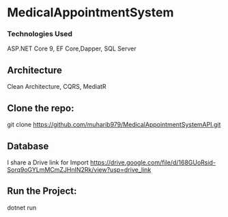 # MedicalAppointmentSystem


### Technologies Used

ASP.NET Core 9, EF Core,Dapper, SQL Server

## Architecture

Clean Architecture, CQRS, MediatR

## Clone the repo:
git clone https://github.com/muharib979/MedicalAppointmentSystemAPI.git

## Database

I share a Drive link for Import https://drive.google.com/file/d/168GUoRsid-Sorq9oGYLmMCmZJHnIN2Rk/view?usp=drive_link


## Run the Project:

dotnet run

